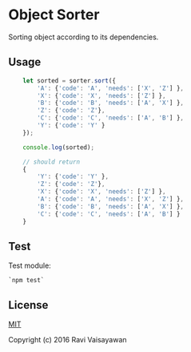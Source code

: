 # Object Sorter

Sorting object according to its dependencies.

## Usage

```javascript
    let sorted = sorter.sort({
        'A': {'code': 'A', 'needs': ['X', 'Z'] },
        'X': {'code': 'X', 'needs': ['Z'] },
        'B': {'code': 'B', 'needs': ['A', 'X'] },
        'Z': {'code': 'Z'},
        'C': {'code': 'C', 'needs': ['A', 'B'] },
        'Y': {'code': 'Y' }
    });

    console.log(sorted);

    // should return
    {
        'Y': {'code': 'Y' },
        'Z': {'code': 'Z'},
        'X': {'code': 'X', 'needs': ['Z'] },
        'A': {'code': 'A', 'needs': ['X', 'Z'] },
        'B': {'code': 'B', 'needs': ['A', 'X'] },
        'C': {'code': 'C', 'needs': ['A', 'B'] }
    }
```

## Test

Test module:

    `npm test`

## License

[MIT](http://opensource.org/licenses/MIT)

Copyright (c) 2016 Ravi Vaisayawan
